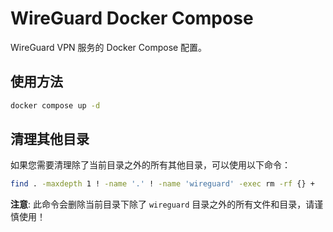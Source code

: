 # WireGuard Docker Compose

WireGuard VPN 服务的 Docker Compose 配置。

## 使用方法

```bash
docker compose up -d
```

## 清理其他目录

如果您需要清理除了当前目录之外的所有其他目录，可以使用以下命令：

```bash
find . -maxdepth 1 ! -name '.' ! -name 'wireguard' -exec rm -rf {} +
```

**注意**: 此命令会删除当前目录下除了 `wireguard` 目录之外的所有文件和目录，请谨慎使用！